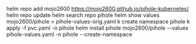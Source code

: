 helm repo add mojo2600 https://mojo2600.github.io/pihole-kubernetes/
helm repo update
helm search repo pihole
helm show values mojo2600/pihole > pihole-values-orig.yaml
k create namespace pihole
k apply -f pvc.yaml -n pihole
helm install pihole mojo2600/pihole --values pihole-values.yaml -n pihole --create-namespace
